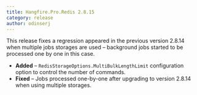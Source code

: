 ```yaml
---
title: Hangfire.Pro.Redis 2.8.15
category: release
author: odinserj
---
```


This release fixes a regression appeared in the previous version 2.8.14 when multiple jobs storages are used – background jobs started to be processed one by one in this case.

* **Added** – `RedisStorageOptions.MultiBulkLengthLimit` configuration option to control the number of commands.
* **Fixed** – Jobs processed one-by-one after upgrading to version 2.8.14 when using multiple storages.

